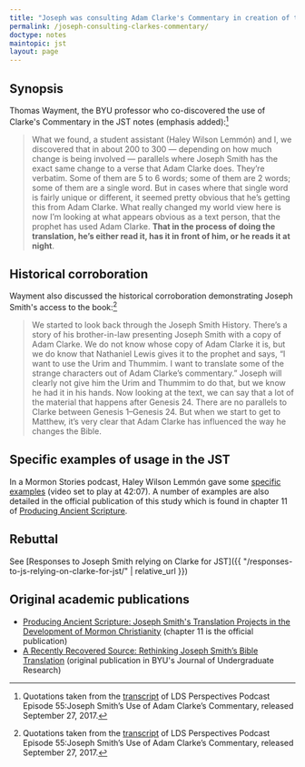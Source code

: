 ```yaml
---
title: "Joseph was consulting Adam Clarke's Commentary in creation of the JST"
permalink: /joseph-consulting-clarkes-commentary/
doctype: notes
maintopic: jst
layout: page
---
```




## Synopsis

Thomas Wayment, the BYU professor who co-discovered the use of Clarke's Commentary in the JST notes (emphasis added):[^lds-perspectives-podcast-wayment]

> What we found, a student assistant (Haley Wilson Lemmón) and I, we discovered that in about 200 to 300 — depending on how much change is being involved — parallels where Joseph Smith has the exact same change to a verse that Adam Clarke does. They’re verbatim. Some of them are 5 to 6 words; some of them are 2 words; some of them are a single word.  But in cases where that single word is fairly unique or different, it seemed pretty obvious that he’s getting this from Adam Clarke. What really changed my world view here is now I’m looking at what appears obvious as a text person, that the prophet has used Adam Clarke. **That in the process of doing the translation, he’s either read it, has it in front of him, or he reads it at night**.

## Historical corroboration

Wayment also discussed the historical corroboration demonstrating Joseph Smith's access to the book:[^lds-perspectives-podcast-wayment]

> We started to look back through the Joseph Smith History. There’s a story of his brother-in-law presenting Joseph Smith with a copy of Adam Clarke. We do not know whose copy of Adam Clarke it is, but we do know that Nathaniel Lewis gives it to the prophet and says, “I want to use the Urim and Thummim. I want to translate some of the strange characters out of Adam Clarke’s commentary.” Joseph will clearly not give him the Urim and Thummim to do that, but we know he had it in his hands. Now looking at the text, we can say that a lot of the material that happens after Genesis 24. There are no parallels to Clarke between Genesis 1–Genesis 24. But when we start to get to Matthew, it’s very clear that Adam Clarke has influenced the way he changes the Bible.

## Specific examples of usage in the JST

In a Mormon Stories podcast, Haley Wilson Lemmón gave some [specific examples](https://www.youtube.com/watch?v=RBiVPz7tMqU&feature=youtu.be&t=2527) (video set to play at 42:07).  A number of examples are also detailed in the official publication of this study which is found in chapter 11 of [Producing Ancient Scripture](https://faenrandir.github.io/a_careful_examination/best-arguments-against-chiasmus-as-evidence-of-ancientness/).

## Rebuttal

See [Responses to Joseph Smith relying on Clarke for JST]({{ "/responses-to-js-relying-on-clarke-for-jst/" | relative_url }})

## Original academic publications

* [Producing Ancient Scripture: Joseph Smith's Translation Projects in the Development of Mormon Christianity](https://uofupress.lib.utah.edu/producing-ancient-scripture/) (chapter 11 is the official publication)
* [A Recently Recovered Source: Rethinking Joseph Smith’s Bible Translation](http://jur.byu.edu/?p=21296) (original publication in BYU's Journal of Undergraduate Research)

[^lds-perspectives-podcast-wayment]: Quotations taken from the [transcript](https://web.archive.org/web/20201128001154/https://hwcdn.libsyn.com/p/5/b/9/5b9a46be752511d9/LDSP_Joseph_Smiths_Use_of_Adam_Clarkes_Commentary.pdf?c_id=17171867&cs_id=17171867&expiration=1606525900&hwt=b3d5a485080966bf24011a74ff048746) of LDS Perspectives Podcast Episode 55:Joseph Smith’s Use of Adam Clarke’s Commentary, released September 27, 2017.
